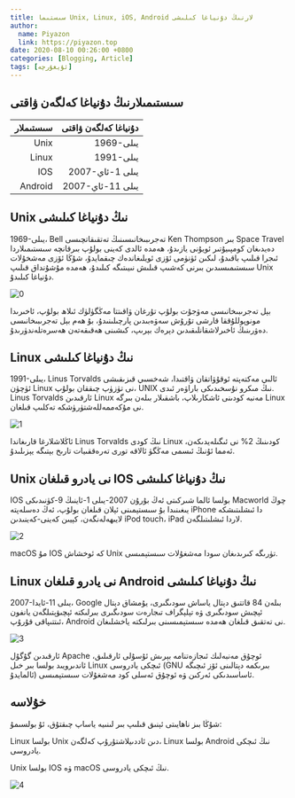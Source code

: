 ```yaml
---
title: سىستىما Unix, Linux, iOS, Android لارنىڭ دۇنياغا كىلىشى
author:
  name: Piyazon
  link: https://piyazon.top
date: 2020-08-10 00:26:00 +0800
categories: [Blogging, Article]
tags: [ئۇيغۇرچە]
---
```


<style>
@import url(/assets/css/uyghur.css);
</style>

## سىستىمىلارنىڭ دۇنياغا كەلگەن ۋاقتى

|   سىستىملار    |   دۇنياغا كەلگەن ۋاقتى    |
| -------------------------: | -------------: |
| Unix | 1969-يىلى |
| Linux | 1991-يىلى |
| IOS | 2007-يىلى 1-ئاي |
| Android | 2007-يىلى 11-ئاي |

## Unix نىڭ دۇنياغا كىلىشى

1969-يىلى، Bell تەجرىبىخانىسىنىڭ تەتقىقاتچىسى Ken Thompson بىر Space Travel دەيدىغان كومپىيۇتىر ئويۇنى يازىدۇ، ھەمدە ئالدى كەينى بولۇپ بىرقانچە سىستىمىلاردا ئىجرا قىلىپ باقىدۇ، لىكىن ئۈنۈمى ئۆزى ئويلىغاندەك چىقمايدۇ، شۇڭا ئۆزى مەشخۇلات سىستىمىسىدىن بىرنى كەشىپ قىلىش نىيىتىگە كىلىدۇ، ھەمدە مۇشۇنداق قىلىپ Unix دۇنياغا كىلىدۇ.

![0](/old-salon/origin-of-linux/640.webp)

بېل تەجرىبىخانىسى مەۋجۇت بولۇپ تۇرغان ۋاقىتتا مەڭگۈلۈك ئىلاھ بولۇپ، ئاخىرىدا مونوپوللۇققا قارشى تۇرۇش سەۋەبىدىن پارچىلىنىدۇ، بۇ ھەم بېل تەجرىبىخانىسى دەۋرىنىڭ ئاخىرلاشقانلىقىدىن دېرەك بېرىپ، كىشىنى ھەقىقەتەن ھەسرەتلەندۈرىدۇ. 



## Linux نىڭ دۇنياغا كىلىشى

1991-يىلى، Linus Torvalds ئالىي مەكتەپتە ئوقۇۋاتقان ۋاقتىدا، شەخسىي قىزىقىشى ئۈچۈن Linux نى تۈزۈپ چىققان بولۇپ، UNIX نىڭ مىكرو نۇسخىدىكى باراۋەر ئىدى. Linus Torvalds ئارقىدىن Linux مەنبە كودىنى ئاشكارىلاپ، باشقىلار بىلەن  بىرگە Linux نى مۇكەممەللەشتۈرۈشكە تەكلىپ قىلغان. 

![1](/old-salon/origin-of-linux/640-1.webp)

ئاڭلاشلارغا قارىغاندا Linus Torvalds نىڭ كودى Linux كودىنىڭ 2% نى ئىگىلەيدىكەن، ئەمما ئۇنىڭ ئىسمى مەڭگۈ ئالاقە تورى تەرەققىيات تارىخ بېتىگە يېزىلىدۇ.



## Unix نى يادرو قىلغان IOS نىڭ دۇنياغا كىلىشى

IOS بولسا ئالما شىركىتى ئەڭ بۇرۇن 2007-يىلى 1-ئاينىڭ 9-كۈنىدىكى Macworld چوڭ يىغىنىدا بۇ سىستېمىنى ئېلان قىلغان بولۇپ، ئەڭ دەسلەپتە iPhone دا ئىشلىتىشكە لايىھەلەنگەن، كېيىن كەينى-كەينىدىن iPod touch، iPad لاردا ئىشلىتىلگەن. 

![2](/old-salon/origin-of-linux/640-2.webp)

macOS مۇ IOS كە ئوخشاش Unix تۈرىگە كىرىدىغان سودا مەشغۇلات سىستېمىسى. 



## Linux نى يادرو قىلغان Android نىڭ دۇنياغا كىلىشى

2007-يىلى 11-ئايدا، Google بىلەن 84 قاتتىق دېتال ياساش سودىگىرى، يۇمشاق دېتال ئېچىش سودىگىرى ۋە تېلېگراف تىجارەت سودىگىرى بىرلىكتە ئېچىۋېتىلگەن يانفون ئىتتىپاقى قۇرۇپ، Android  نى تەتقىق قىلغان ھەمدە سىستېمىسىنى بىرلىكتە ياخشلىغان.

![3](/old-salon/origin-of-linux/640-3.webp)

ئارقىدىن گۇگۇل Apache ئوچۇق مەنبەلىك ئىجازەتنامە بېرىش ئۇسۇلى ئارقىلىق، ئاندىرويىد بولسا بىر خىل Linux ئىچكى يادروسى (GNU بىرىكمە دېتالىنى ئۆز ئىچىگە ئالمايدۇ) ئاساسىدىكى ئەركىن ۋە ئوچۇق ئەسلى كود مەشغۇلات سىستېمىسى.



## خۇلاسە

شۇڭا بىز ناھايىتى ئېنىق قىلىپ بىر لىنىيە ياساپ چىقتۇق، ئۇ بولسىمۇ: 

Linux بولسا Unix دىن ئاددىيلاشتۇرۇپ كەلگەن، Linux بولسا Android نىڭ ئىچكى يادروسى.

Unix بولسا IOS ۋە macOS نىڭ ئىچكى يادروسى.

![4](/old-salon/origin-of-linux/640-4.webp)
